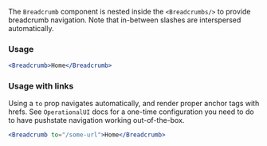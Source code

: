 The `Breadcrumb` component is nested inside the `<Breadcrumbs/>` to provide breadcrumb navigation. Note that in-between slashes are interspersed automatically.

### Usage

```jsx
<Breadcrumb>Home</Breadcrumb>
```

### Usage with links

Using a `to` prop navigates automatically, and render proper anchor tags with hrefs. See `OperationalUI` docs for a one-time configuration you need to do to have pushstate navigation working out-of-the-box.

```jsx
<Breadcrumb to="/some-url">Home</Breadcrumb>
```
